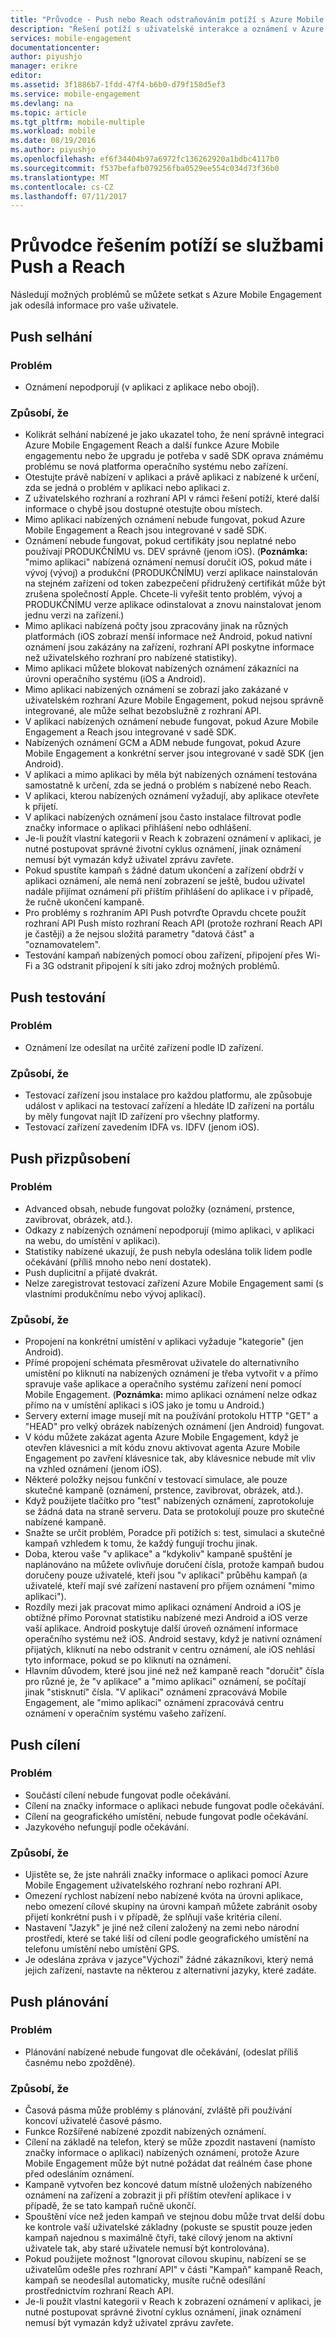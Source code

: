 ```yaml
---
title: "Průvodce - Push nebo Reach odstraňováním potíží s Azure Mobile Engagement."
description: "Řešení potíží s uživatelské interakce a oznámení v Azure Mobile Engagement"
services: mobile-engagement
documentationcenter: 
author: piyushjo
manager: erikre
editor: 
ms.assetid: 3f1886b7-1fdd-47f4-b6b0-d79f158d5ef3
ms.service: mobile-engagement
ms.devlang: na
ms.topic: article
ms.tgt_pltfrm: mobile-multiple
ms.workload: mobile
ms.date: 08/19/2016
ms.author: piyushjo
ms.openlocfilehash: ef6f34404b97a6972fc136262920a1bdbc4117b0
ms.sourcegitcommit: f537befafb079256fba0529ee554c034d73f36b0
ms.translationtype: MT
ms.contentlocale: cs-CZ
ms.lasthandoff: 07/11/2017
---
```

# <a name="troubleshooting-guide-for-push-and-reach-issues"></a>Průvodce řešením potíží se službami Push a Reach
Následují možných problémů se můžete setkat s Azure Mobile Engagement jak odesílá informace pro vaše uživatele.

## <a name="push-failures"></a>Push selhání
### <a name="issue"></a>Problém
* Oznámení nepodporují (v aplikaci z aplikace nebo obojí).

### <a name="causes"></a>Způsobí, že
* Kolikrát selhání nabízené je jako ukazatel toho, že není správně integraci Azure Mobile Engagement Reach a další funkce Azure Mobile engagementu nebo že upgradu je potřeba v sadě SDK oprava známému problému se nová platforma operačního systému nebo zařízení.
* Otestujte právě nabízení v aplikaci a právě aplikaci z nabízené k určení, zda se jedná o problém v aplikaci nebo aplikaci z.
* Z uživatelského rozhraní a rozhraní API v rámci řešení potíží, které další informace o chybě jsou dostupné otestujte obou místech.
* Mimo aplikaci nabízených oznámení nebude fungovat, pokud Azure Mobile Engagement a Reach jsou integrované v sadě SDK.
* Oznámení nebude fungovat, pokud certifikáty jsou neplatné nebo používají PRODUKČNÍMU vs. DEV správně (jenom iOS). (**Poznámka:** "mimo aplikaci" nabízená oznámení nemusí doručit iOS, pokud máte i vývoj (vývoj) a produkční (PRODUKČNÍMU) verzí aplikace nainstalován na stejném zařízení od token zabezpečení přidružený certifikát může být zrušena společností Apple. Chcete-li vyřešit tento problém, vývoj a PRODUKČNÍMU verze aplikace odinstalovat a znovu nainstalovat jenom jednu verzi na zařízení.)
* Mimo aplikaci nabízená počty jsou zpracovány jinak na různých platformách (iOS zobrazí menší informace než Android, pokud nativní oznámení jsou zakázány na zařízení, rozhraní API poskytne informace než uživatelského rozhraní pro nabízené statistiky).
* Mimo aplikaci můžete blokovat nabízených oznámení zákazníci na úrovni operačního systému (iOS a Android).
* Mimo aplikaci nabízených oznámení se zobrazí jako zakázané v uživatelském rozhraní Azure Mobile Engagement, pokud nejsou správně integrované, ale může selhat bezobslužně z rozhraní API.
* V aplikaci nabízených oznámení nebude fungovat, pokud Azure Mobile Engagement a Reach jsou integrované v sadě SDK.
* Nabízených oznámení GCM a ADM nebude fungovat, pokud Azure Mobile Engagement a konkrétní server jsou integrované v sadě SDK (jen Android).
* V aplikaci a mimo aplikaci by měla být nabízených oznámení testována samostatně k určení, zda se jedná o problém s nabízené nebo Reach.
* V aplikaci, kterou nabízených oznámení vyžadují, aby aplikace otevřete k přijetí.
* V aplikaci nabízených oznámení jsou často instalace filtrovat podle značky informace o aplikaci přihlášení nebo odhlášení.
* Je-li použít vlastní kategorii v Reach k zobrazení oznámení v aplikaci, je nutné postupovat správné životní cyklus oznámení, jinak oznámení nemusí být vymazán když uživatel zprávu zavřete.
* Pokud spustíte kampaň s žádné datum ukončení a zařízení obdrží v aplikaci oznámení, ale nemá není zobrazení se ještě, budou uživatel nadále přijímat oznámení při příštím přihlášení do aplikace i v případě, že ručně ukončení kampaně.
* Pro problémy s rozhraním API Push potvrďte Opravdu chcete použít rozhraní API Push místo rozhraní Reach API (protože rozhraní Reach API je častěji) a že nejsou složitá parametry "datová část" a "oznamovatelem".
* Testování kampaň nabízených pomocí obou zařízení, připojení přes Wi-Fi a 3G odstranit připojení k síti jako zdroj možných problémů.

## <a name="push-testing"></a>Push testování
### <a name="issue"></a>Problém
* Oznámení lze odesílat na určité zařízení podle ID zařízení.

### <a name="causes"></a>Způsobí, že
* Testovací zařízení jsou instalace pro každou platformu, ale způsobuje událost v aplikaci na testovací zařízení a hledáte ID zařízení na portálu by měly fungovat najít ID zařízení pro všechny platformy.
* Testovací zařízení zavedením IDFA vs. IDFV (jenom iOS).

## <a name="push-customization"></a>Push přizpůsobení
### <a name="issue"></a>Problém
* Advanced obsah, nebude fungovat položky (oznámení, prstence, zavibrovat, obrázek, atd.).
* Odkazy z nabízených oznámení nepodporují (mimo aplikaci, v aplikaci na webu, do umístění v aplikaci).
* Statistiky nabízené ukazují, že push nebyla odeslána tolik lidem podle očekávání (příliš mnoho nebo není dostatek).
* Push duplicitní a přijaté dvakrát.
* Nelze zaregistrovat testovací zařízení Azure Mobile Engagement sami (s vlastními produkčnímu nebo vývoj aplikací).

### <a name="causes"></a>Způsobí, že
* Propojení na konkrétní umístění v aplikaci vyžaduje "kategorie" (jen Android).
* Přímé propojení schémata přesměrovat uživatele do alternativního umístění po kliknutí na nabízených oznámení je třeba vytvořit v a přímo spravuje vaše aplikace a operačního systému zařízení není pomocí Mobile Engagement. (**Poznámka:** mimo aplikaci oznámení nelze odkaz přímo na v umístění aplikaci s iOS jako je tomu u Android.)
* Servery externí image musejí mít na používání protokolu HTTP "GET" a "HEAD" pro velký obrázek nabízených oznámení (jen Android) fungovat.
* V kódu můžete zakázat agenta Azure Mobile Engagement, když je otevřen klávesnici a mít kódu znovu aktivovat agenta Azure Mobile Engagement po zavření klávesnice tak, aby klávesnice nebude mít vliv na vzhled oznámení (jenom iOS).
* Některé položky nejsou funkční v testovací simulace, ale pouze skutečné kampaně (oznámení, prstence, zavibrovat, obrázek, atd.).
* Když použijete tlačítko pro "test" nabízených oznámení, zaprotokoluje se žádná data na straně serveru. Data se protokolují pouze pro skutečné nabízené kampaně.
* Snažte se určit problém, Poradce při potížích s: test, simulaci a skutečné kampaň vzhledem k tomu, že každý fungují trochu jinak.
* Doba, kterou vaše "v aplikace" a "kdykoliv" kampaně spuštění je naplánováno na můžete ovlivňuje doručení čísla, protože kampaň budou doručeny pouze uživatelé, kteří jsou "v aplikaci" průběhu kampaň (a uživatelé, kteří mají své zařízení nastavení pro příjem oznámení "mimo aplikaci").
* Rozdíly mezi jak pracovat mimo aplikaci oznámení Android a iOS je obtížné přímo Porovnat statistiku nabízené mezi Android a iOS verze vaší aplikace. Android poskytuje další úroveň oznámení informace operačního systému než iOS. Android sestavy, když je nativní oznámení přijatých, kliknutí na nebo odstranit v centru oznámení, ale iOS nehlásí tyto informace, pokud se po kliknutí na oznámení. 
* Hlavním důvodem, které jsou jiné než než kampaně reach "doručit" čísla pro různé je, že "v aplikace" a "mimo aplikaci" oznámení, se počítají jinak "stisknutí" čísla. "V aplikaci" oznámení zpracovává Mobile Engagement, ale "mimo aplikaci" oznámení zpracovává centru oznámení v operačním systému vašeho zařízení.

## <a name="push-targeting"></a>Push cílení
### <a name="issue"></a>Problém
* Součástí cílení nebude fungovat podle očekávání.
* Cílení na značky informace o aplikaci nebude fungovat podle očekávání.
* Cílení na geografického umístění, nebude fungovat podle očekávání.
* Jazykového nefungují podle očekávání.

### <a name="causes"></a>Způsobí, že
* Ujistěte se, že jste nahráli značky informace o aplikaci pomocí Azure Mobile Engagement uživatelského rozhraní nebo rozhraní API.
* Omezení rychlost nabízení nebo nabízené kvóta na úrovni aplikace, nebo omezení cílové skupiny na úrovni kampaň můžete zabránit osoby přijetí konkrétní push i v případě, že splňují vaše kritéria cílení. 
* Nastavení "Jazyk" je jiné než cílení založený na zemi nebo národní prostředí, které se také liší od cílení podle geografického umístění na telefonu umístění nebo umístění GPS.
* Je odeslána zpráva v jazyce"Výchozí" žádné zákazníkovi, který nemá jejich zařízení, nastavte na některou z alternativní jazyky, které zadáte.

## <a name="push-scheduling"></a>Push plánování
### <a name="issue"></a>Problém
* Plánování nabízené nebude fungovat dle očekávání, (odeslat příliš časnému nebo zpožděné).

### <a name="causes"></a>Způsobí, že
* Časová pásma může problémy s plánování, zvláště při používání koncoví uživatelé časové pásmo.
* Funkce Rozšířené nabízené zpozdit nabízených oznámení.
* Cílení na základě na telefon, který se může zpozdit nastavení (namísto značky informace o aplikaci) nabízených oznámení, protože Azure Mobile Engagement může být nutné požádat dat reálném čase phone před odesláním oznámení.
* Kampaně vytvořen bez koncové datum místně uložených nabízeného oznámení na zařízení a zobrazit ji při příštím otevření aplikace i v případě, že se tato kampaň ručně ukončí.
* Spouštění více než jeden kampaň ve stejnou dobu může trvat delší dobu ke kontrole vaší uživatelské základny (pokuste se spustit pouze jeden kampaň najednou s maximálně čtyři, také cílový jenom na aktivní uživatele tak, aby staré uživatele nemusí být kontrolována).
* Pokud použijete možnost "Ignorovat cílovou skupinu, nabízení se se uživatelům odešle přes rozhraní API" v části "Kampaň" kampaně Reach, kampaň se neodesílal automaticky, musíte ručně odesílání prostřednictvím rozhraní Reach API.
* Je-li použít vlastní kategorii v Reach k zobrazení oznámení v aplikaci, je nutné postupovat správné životní cyklus oznámení, jinak oznámení nemusí být vymazán když uživatel zprávu zavřete.

